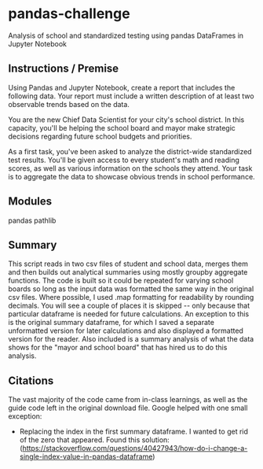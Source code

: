 # pandas-challenge

Analysis of school and standardized testing using pandas DataFrames in Jupyter Notebook

## Instructions / Premise

Using Pandas and Jupyter Notebook, create a report that includes the following data. Your report must include a written description of at least two observable trends based on the data.

You are the new Chief Data Scientist for your city's school district. In this capacity, you'll be helping the school board and mayor make strategic decisions regarding future school budgets and priorities.

As a first task, you've been asked to analyze the district-wide standardized test results. You'll be given access to every student's math and reading scores, as well as various information on the schools they attend. Your task is to aggregate the data to showcase obvious trends in school performance.

## Modules

pandas
pathlib

## Summary

This script reads in two csv files of student and school data, merges them and then builds out analytical summaries using mostly groupby aggregate functions. The code is built so it could be repeated for varying school boards so long as the input data was formatted the same way in the original csv files. Where possible, I used .map formatting for readability by rounding decimals. You will see a couple of places it is skipped -- only because that particular dataframe is needed for future calculations. An exception to this is the original summary dataframe, for which I saved a separate unformatted version for later calculations and also displayed a formatted version for the reader. Also included is a summary analysis of what the data shows for the "mayor and school board" that has hired us to do this analysis. 

## Citations

The vast majority of the code came from in-class learnings, as well as the guide code left in the original download file. Google helped with one small exception:

- Replacing the index in the first summary dataframe. I wanted to get rid of the zero that appeared. Found this solution: (https://stackoverflow.com/questions/40427943/how-do-i-change-a-single-index-value-in-pandas-dataframe)